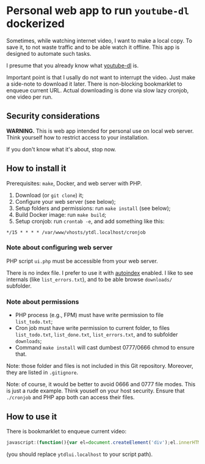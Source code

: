 Personal web app to run `youtube-dl` dockerized
==================================================

Sometimes, while watching internet video, I want to make a local copy.
To save it, to not waste traffic and to be able watch it offline.
This app is designed to automate such tasks.

I presume that you already know what [youtube-dl][1] is.

Important point is that I usally do not want to interrupt the video.
Just make a side-note to download it later.
There is non-blocking bookmarklet to enqueue current URL.
Actual downloading is done via slow lazy cronjob, one video per run.


Security considerations
-----------------------

**WARNING.**
This is web app intended for personal use on local web server.
Think yourself how to restrict access to your installation.

If you don't know what it's about, stop now.


How to install it
-----------------

Prerequisites: `make`, Docker, and web server with PHP.

1. Download (or `git clone`) it;
2. Configure your web server (see below);
3. Setup folders and permissions: run `make install` (see below);
4. Build Docker image: run `make build`;
5. Setup cronjob: run `crontab -e`, and add something like this:

```crontab
*/15 * * * * /var/www/vhosts/ytdl.localhost/cronjob
```

### Note about configuring web server

PHP script `ui.php` must be accessible from your web server.

There is no index file. I prefer to use it with [autoindex][2] enabled.
I like to see internals (like `list_errors.txt`),
and to be able browse `downloads/` subfolder.

### Note about permissions

 - PHP process (e.g., FPM) must have write permission to file `list_todo.txt`;
 - Cron job must have write permission to current folder,
   to files `list_todo.txt`, `list_done.txt`, `list_errors.txt`,
   and to subfolder `downloads`;
 - Command `make install` will cast dumbest 0777/0666 chmod to ensure that.

Note: those folder and files is not included in this Git repository.
Moreover, they are listed in `.gitignore`.

Note: of course, it would be better to avoid 0666 and 0777 file modes.
This is just a rude example. Think youself on your host security.
Ensure that `./cronjob` and PHP app both can access their files.


How to use it
-------------

There is bookmarklet to enqueue current video:

```js
javascript:(function(){var el=document.createElement('div');el.innerHTML='<div style="position:fixed;right:25px;top:25px;background:#eea;padding:10px;z-index:9999"><img alt="Adding to list..." src="http://ytdlui.localhost/ui.php?url='+encodeURIComponent(window.location.href)+'&output=image"></div>';el.onclick=function(e){this.parentNode.removeChild(this);};document.body.appendChild(el);})();
```

(you should replace `ytdlui.localhost` to your script path).


[1]: https://github.com/ytdl-org/youtube-dl/
[2]: https://httpd.apache.org/docs/2.4/mod/mod_autoindex.html
